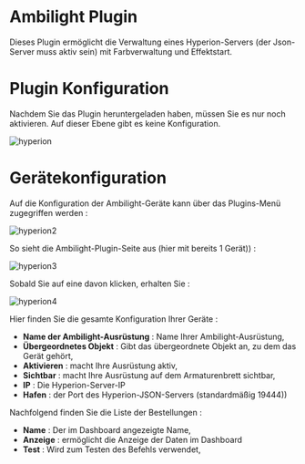 # Ambilight Plugin

Dieses Plugin ermöglicht die Verwaltung eines Hyperion-Servers (der Json-Server muss aktiv sein) mit Farbverwaltung und Effektstart.

# Plugin Konfiguration 

Nachdem Sie das Plugin heruntergeladen haben, müssen Sie es nur noch aktivieren. Auf dieser Ebene gibt es keine Konfiguration.

![hyperion](../images/hyperion.PNG)

# Gerätekonfiguration 

Auf die Konfiguration der Ambilight-Geräte kann über das Plugins-Menü zugegriffen werden :

![hyperion2](../images/hyperion2.PNG)

So sieht die Ambilight-Plugin-Seite aus (hier mit bereits 1 Gerät)) :

![hyperion3](../images/hyperion3.PNG)

Sobald Sie auf eine davon klicken, erhalten Sie :

![hyperion4](../images/hyperion4.PNG)

Hier finden Sie die gesamte Konfiguration Ihrer Geräte :

-   **Name der Ambilight-Ausrüstung** : Name Ihrer Ambilight-Ausrüstung,
-   **Übergeordnetes Objekt** : Gibt das übergeordnete Objekt an, zu dem das Gerät gehört,
-   **Aktivieren** : macht Ihre Ausrüstung aktiv,
-   **Sichtbar** : macht Ihre Ausrüstung auf dem Armaturenbrett sichtbar,
-   **IP** : Die Hyperion-Server-IP
-   **Hafen** : der Port des Hyperion-JSON-Servers (standardmäßig 19444))

Nachfolgend finden Sie die Liste der Bestellungen :

-   **Name** : Der im Dashboard angezeigte Name,
-   **Anzeige** : ermöglicht die Anzeige der Daten im Dashboard
-   **Test** : Wird zum Testen des Befehls verwendet,


